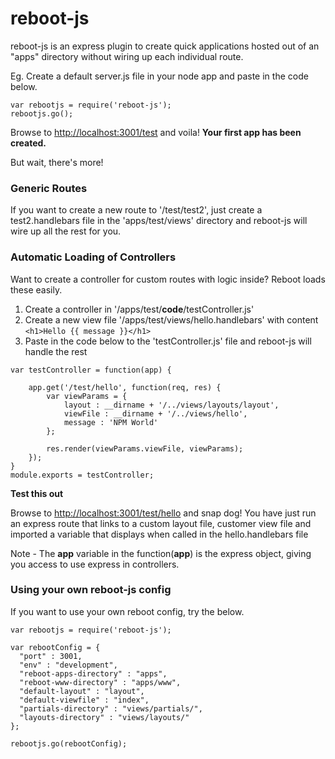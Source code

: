 # reboot-js
reboot-js is an express plugin to create quick applications hosted out of an "apps" directory without wiring up each individual route.

Eg.
Create a default server.js file in your node app and paste in the code below.

```
var rebootjs = require('reboot-js');
rebootjs.go();
```

Browse to <http://localhost:3001/test> and voila! **Your first app has been created.**

But wait, there's more!


### Generic Routes
If you want to create a new route to '/test/test2', just create a test2.handlebars file in the 'apps/test/views' directory and reboot-js will wire up all the rest for you.

### Automatic Loading of Controllers
Want to create a controller for custom routes with logic inside? Reboot loads these easily.

1. Create a controller in '/apps/test/**code**/testController.js'
2. Create a new view file '/apps/test/views/hello.handlebars' with content ```<h1>Hello {{ message }}</h1>```
3. Paste in the code below to the 'testController.js' file and reboot-js will handle the rest
```
var testController = function(app) {

    app.get('/test/hello', function(req, res) {
        var viewParams = {
            layout : __dirname + '/../views/layouts/layout',
            viewFile : __dirname + '/../views/hello',
            message : 'NPM World'
        };

        res.render(viewParams.viewFile, viewParams);
    });
}
module.exports = testController;
```

**Test this out**

Browse to <http://localhost:3001/test/hello> and snap dog! You have just run an express route that links to a custom layout file, customer view file and imported a variable that displays when called in the hello.handlebars file

Note - The **app** variable in the function(**app**) is the express object, giving you access to use express in controllers.

### Using your own reboot-js config
If you want to use your own reboot config, try the below.

```
var rebootjs = require('reboot-js');

var rebootConfig = {
  "port" : 3001,
  "env" : "development",
  "reboot-apps-directory" : "apps",
  "reboot-www-directory" : "apps/www",
  "default-layout" : "layout",
  "default-viewfile" : "index",
  "partials-directory" : "views/partials/",
  "layouts-directory" : "views/layouts/"
};

rebootjs.go(rebootConfig);
```